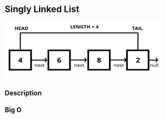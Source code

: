 # Singly Linked List

![Singly Linked List](https://github.com/keff6/javascript-training/blob/master/data-structures/images/SLL.png?raw=true)

## Description


## Big O
